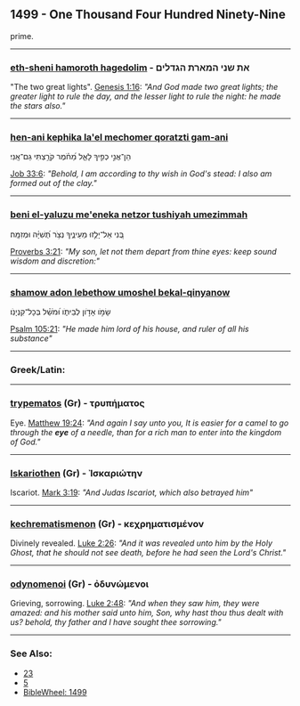 ## 1499 - One Thousand Four Hundred Ninety-Nine
prime.

---

### [eth-sheni hamoroth hagedolim](/keys/ATh.ShNI.HMARTh.HGDLIM) - את שני המארת הגדלים
"The two great lights". [Genesis 1:16](http://biblehub.com/genesis/1-16.htm): *"And God made two great lights; the greater light to rule the day, and the lesser light to rule the night: he made the stars also."*

---

### [hen-ani kephika la'el mechomer qoratzti gam-ani](/keys/HN-ANI.KPIK.LAL.MChMR.QRTzThI.GM-ANI)
הֵן־אֲנִ֣י כְפִ֣יךָ לָאֵ֑ל מֵ֝חֹ֗מֶר קֹרַ֥צְתִּי גַם־אָֽנִי׃

[Job 33:6](http://biblehub.com/job/33-6.htm): *"Behold, I am according to thy wish in God's stead: I also am formed out of the clay."*

---

### [beni el-yaluzu me'eneka netzor tushiyah umezimmah](/keys/BNI.AL-ILZV.MOINIK.NTzR.ThShIH.VMZMH)
בְּ֭נִי אַל־יָלֻ֣זוּ מֵעֵינֶ֑יךָ נְצֹ֥ר תֻּ֝שִׁיָּ֗ה וּמְזִמָּֽה׃

[Proverbs 3:21](http://biblehub.com/proverbs/3-21.htm): *"My son, let not them depart from thine eyes: keep sound wisdom and discretion:"*

---

### [shamow adon lebethow umoshel bekal-qinyanow](/keys/ShMV.ADVN.LBIThV.VMShL.BKL-QNINV)
שָׂמֹ֣ו אָדֹ֣ון לְבֵיתֹ֑ו וּ֝מֹשֵׁ֗ל בְּכָל־קִנְיָנֹֽו׃

[Psalm 105:21](http://biblehub.com/psalms/105-21.htm): *"He made him lord of his house, and ruler of all his substance"*

---

### Greek/Latin:

---

### [trypematos](/greek?word=truPhmatos) (Gr) - τρυπήματος
Eye. [Matthew 19:24](http://biblehub.com/matthew/19-24.htm): *"And again I say unto you, It is easier for a camel to go through the **eye** of a needle, than for a rich man to enter into the kingdom of God."*

---

### [Iskariothen](/greek?word=iskariOThn) (Gr) - Ἰσκαριώτην
Iscariot. [Mark 3:19](http://biblehub.com/mark/3-19.htm): *"And Judas Iscariot, which also betrayed him"*

---

### [kechrematismenon](/greek?word=kechrhmatismenon) (Gr) - κεχρηματισμένον
Divinely revealed. [Luke 2:26](https://biblehub.com/luke/2-26.htm): *"And it was revealed unto him by the Holy Ghost, that he should not see death, before he had seen the Lord's Christ."*

---

### [odynomenoi](/greek?odunOmenoi) (Gr) - ὀδυνώμενοι
Grieving, sorrowing. [Luke 2:48](https://biblehub.com/luke/2-48.htm): *"And when they saw him, they were amazed: and his mother said unto him, Son, why hast thou thus dealt with us? behold, thy father and I have sought thee sorrowing."*

---

### See Also:

- [23](23)
- [5](5)
- [BibleWheel: 1499](https://www.biblewheel.com//GR/GR_Database.php?SearchBy_Gematria=1499)
